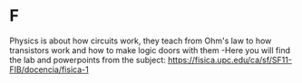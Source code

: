 # F
Physics is about how circuits work, they teach from Ohm's law to how transistors work and how to make logic doors with them
-Here you will find the lab and powerpoints from the subject: https://fisica.upc.edu/ca/sf/SF11-FIB/docencia/fisica-1
